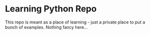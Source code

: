 # Learning Python Repo

This repo is meant as a place of learning - just a private place to put a bunch of examples. Nothing fancy here...
